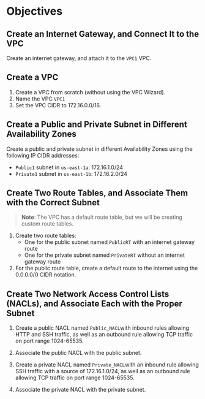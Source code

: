 ﻿# Objectives

## Create an Internet Gateway, and Connect It to the VPC

Create an internet gateway, and attach it to the  `VPC1`  VPC.

## Create a VPC

1.  Create a VPC from scratch (without using the VPC Wizard).
2.  Name the VPC  `VPC1`
3.  Set the VPC CIDR to 172.16.0.0/16.

## Create a Public and Private Subnet in Different Availability Zones

Create a public and private subnet in different Availability Zones using the following IP CIDR addresses:

-   `Public1`  subnet in  `us-east-1a`: 172.16.1.0/24
-   `Private1`  subnet in  `us-east-1b`: 172.16.2.0/24

## Create Two Route Tables, and Associate Them with the Correct Subnet

> **Note**: The VPC has a default route table, but we will be creating custom route tables.

1.  Create two route tables:
    -   One for the public subnet named  `PublicRT`  with an internet gateway route
    -   One for the private subnet named  `PrivateRT`  without an internet gateway route
2.  For the public route table, create a default route to the internet using the 0.0.0.0/0 CIDR notation.

## Create Two Network Access Control Lists (NACLs), and Associate Each with the Proper Subnet

1.  Create a public NACL named  `Public_NACL`with inbound rules allowing HTTP and SSH traffic, as well as an outbound rule allowing TCP traffic on port range 1024-65535.
    
2.  Associate the public NACL with the public subnet.
    
3.  Create a private NACL named  `Private_NACL`with an inbound rule allowing SSH traffic with a source of 172.16.1.0/24, as well as an outbound rule allowing TCP traffic on port range 1024-65535.
    
4.  Associate the private NACL with the private subnet.
